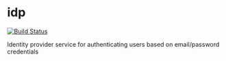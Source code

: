 # idp

[![Build Status](https://travis-ci.org/graphql-services/idp.svg?branch=master)](https://travis-ci.org/graphql-services/idp)

Identity provider service for authenticating users based on email/password credentials
